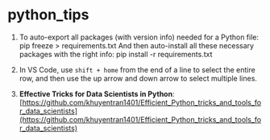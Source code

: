 # python_tips

1. To auto-export all packages (with version info) needed for a Python file: pip freeze > requirements.txt
   And then auto-install all these necessary packages with the right info: pip install -r requirements.txt

2. In VS Code, use `shift + home` from the end of a line to select the entire row, and then use the up arrow and down arrow to select multiple lines.

3. **Effective Tricks for Data Scientists in Python**: [https://github.com/khuyentran1401/Efficient_Python_tricks_and_tools_for_data_scientists](https://github.com/khuyentran1401/Efficient_Python_tricks_and_tools_for_data_scientists)


